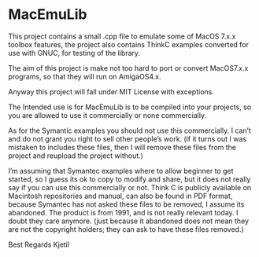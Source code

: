 # MacEmuLib

This project contains a small .cpp file to emulate some of MacOS 7.x.x toolbox features, 
the project also contains ThinkC examples converted for use with GNUC, for testing of the library.

The aim of this project is make not too hard to port or convert MacOS7.x.x programs, so that they will run on AmigaOS4.x.

Anyway this project will fall under MIT License with exceptions.

The Intended use is for MacEmuLib is to be compiled into your projects, so you are allowed to use it commercially or none commercially. 

As for the Symantic examples you should not use this commercially. I can’t and do not grant you right to sell other people’s work.
(if it turns out I was mistaken to includes these files, then I will remove these files from the project and reupload the project without.)

I’m assuming that Symantec examples where to allow beginner to get started, so I guess its ok to copy to modify and share, but it does not really say if you can use this commercially or not. Think C is publicly available on Macintosh repositories and manual, can also be found in PDF format, because Symantec has not asked these files to be removed, I assume its abandoned. The product is from 1991, and is not really relevant today. I doubt they care anymore. (just because it abandoned does not mean they are not the copyright holders; they can ask to have these files removed.)

Best Regards
Kjetil
